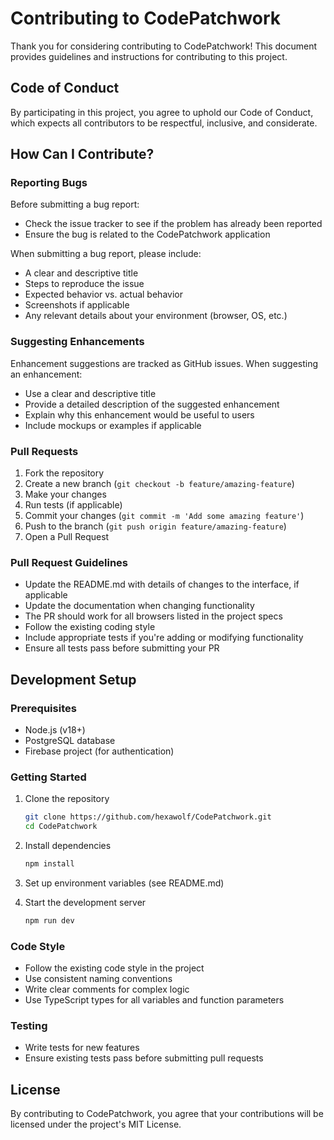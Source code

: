 # Contributing to CodePatchwork

Thank you for considering contributing to CodePatchwork! This document provides guidelines and instructions for contributing to this project.

## Code of Conduct

By participating in this project, you agree to uphold our Code of Conduct, which expects all contributors to be respectful, inclusive, and considerate.

## How Can I Contribute?

### Reporting Bugs

Before submitting a bug report:
- Check the issue tracker to see if the problem has already been reported
- Ensure the bug is related to the CodePatchwork application

When submitting a bug report, please include:
- A clear and descriptive title
- Steps to reproduce the issue
- Expected behavior vs. actual behavior
- Screenshots if applicable
- Any relevant details about your environment (browser, OS, etc.)

### Suggesting Enhancements

Enhancement suggestions are tracked as GitHub issues. When suggesting an enhancement:
- Use a clear and descriptive title
- Provide a detailed description of the suggested enhancement
- Explain why this enhancement would be useful to users
- Include mockups or examples if applicable

### Pull Requests

1. Fork the repository
2. Create a new branch (`git checkout -b feature/amazing-feature`)
3. Make your changes
4. Run tests (if applicable)
5. Commit your changes (`git commit -m 'Add some amazing feature'`)
6. Push to the branch (`git push origin feature/amazing-feature`)
7. Open a Pull Request

### Pull Request Guidelines

- Update the README.md with details of changes to the interface, if applicable
- Update the documentation when changing functionality
- The PR should work for all browsers listed in the project specs
- Follow the existing coding style
- Include appropriate tests if you're adding or modifying functionality
- Ensure all tests pass before submitting your PR

## Development Setup

### Prerequisites

- Node.js (v18+)
- PostgreSQL database
- Firebase project (for authentication)

### Getting Started

1. Clone the repository
   ```bash
   git clone https://github.com/hexawolf/CodePatchwork.git
   cd CodePatchwork
   ```

2. Install dependencies
   ```bash
   npm install
   ```

3. Set up environment variables (see README.md)

4. Start the development server
   ```bash
   npm run dev
   ```

### Code Style

- Follow the existing code style in the project
- Use consistent naming conventions
- Write clear comments for complex logic
- Use TypeScript types for all variables and function parameters

### Testing

- Write tests for new features
- Ensure existing tests pass before submitting pull requests

## License

By contributing to CodePatchwork, you agree that your contributions will be licensed under the project's MIT License.